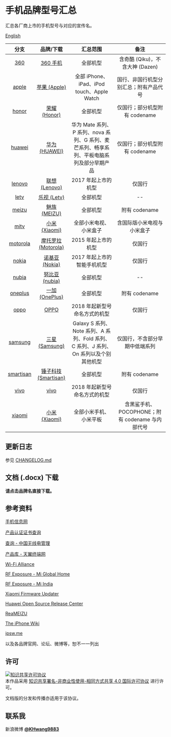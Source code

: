 # 手机品牌型号汇总

汇总各厂商上市的手机型号与对应的宣传名。

[English](https://github.com/KHwang9883/MobileModels/blob/master/README_en.md)

| 分支 | 品牌/下载 | 汇总范围 | 备注 |
| :-: | :-: | :-: | :-: |
| [360](https://github.com/KHwang9883/MobileModels/blob/master/brands/360shouji.md) | [360 手机](https://github.com/KHwang9883/MobileModels/raw/master/docs/360%20%E6%89%8B%E6%9C%BA%E5%9E%8B%E5%8F%B7%E6%B1%87%E6%80%BB.docx) | 全部机型 | 含奇酷 (Qiku)，不含大神 (Dazen) |
| [apple](https://github.com/KHwang9883/MobileModels/blob/master/brands/apple.md) | [苹果 (Apple)](https://github.com/KHwang9883/MobileModels/raw/master/docs/Apple%20%E8%AE%BE%E5%A4%87%E5%9E%8B%E5%8F%B7%E6%B1%87%E6%80%BB.docx) | 全部 iPhone、iPad、iPod touch、Apple Watch | 国行、非国行机型分别汇总；附有产品代号 |
| [honor](https://github.com/KHwang9883/MobileModels/blob/master/brands/honor.md) | [荣耀 (Honor)](https://github.com/KHwang9883/MobileModels/raw/master/docs/%E8%8D%A3%E8%80%80%E6%89%8B%E6%9C%BA%E5%9E%8B%E5%8F%B7%E6%B1%87%E6%80%BB.docx) | 全部机型 | 仅国行；部分机型附有 codename |
| [huawei](https://github.com/KHwang9883/MobileModels/blob/master/brands/huawei.md) | [华为 (HUAWEI)](https://github.com/KHwang9883/MobileModels/raw/master/docs/%E5%8D%8E%E4%B8%BA%E6%89%8B%E6%9C%BA%E5%9E%8B%E5%8F%B7%E6%B1%87%E6%80%BB.docx) | 华为 Mate 系列、P 系列、nova 系列、G 系列、麦芒系列、畅享系列、平板电脑系列及部分早期产品 | 仅国行；部分机型附有 codename |
| [lenovo](https://github.com/KHwang9883/MobileModels/blob/master/brands/lenovo.md) | [联想 (Lenovo)](https://github.com/KHwang9883/MobileModels/raw/master/docs/%E8%81%94%E6%83%B3%E6%89%8B%E6%9C%BA%E5%9E%8B%E5%8F%B7%E6%B1%87%E6%80%BB.docx) | 2017 年起上市的机型 | 仅国行 |
| [letv](https://github.com/KHwang9883/MobileModels/blob/master/brands/letv.md) | [乐视 (Letv)](https://github.com/KHwang9883/MobileModels/raw/master/docs/%E4%B9%90%E8%A7%86%E6%89%8B%E6%9C%BA%E5%9E%8B%E5%8F%B7%E6%B1%87%E6%80%BB.docx) | 全部机型 | -- |
| [meizu](https://github.com/KHwang9883/MobileModels/blob/master/brands/meizu.md) | [魅族 (MEIZU)](https://github.com/KHwang9883/MobileModels/raw/master/docs/%E9%AD%85%E6%97%8F%E6%89%8B%E6%9C%BA%E5%9E%8B%E5%8F%B7%E6%B1%87%E6%80%BB.docx) | 全部机型 | 附有 codename |
| [mitv](https://github.com/KHwang9883/MobileModels/blob/master/brands/mitv.md) | [小米 (Xiaomi)](https://github.com/KHwang9883/MobileModels/raw/master/docs/%E5%B0%8F%E7%B1%B3%E7%94%B5%E8%A7%86%E5%9E%8B%E5%8F%B7%E6%B1%87%E6%80%BB.docx) | 全部小米电视、小米盒子 | 含国际版小米电视与小米盒子 |
| [motorola](https://github.com/KHwang9883/MobileModels/blob/master/brands/motorola.md) | [摩托罗拉 (Motorola)](https://github.com/KHwang9883/MobileModels/raw/master/docs/Motorola%20%E6%89%8B%E6%9C%BA%E5%9E%8B%E5%8F%B7%E6%B1%87%E6%80%BB.docx) | 2015 年起上市的机型 | 仅国行 |
| [nokia](https://github.com/KHwang9883/MobileModels/blob/master/brands/nokia.md) | [诺基亚 (Nokia)](https://github.com/KHwang9883/MobileModels/raw/master/docs/%E8%AF%BA%E5%9F%BA%E4%BA%9A%E6%89%8B%E6%9C%BA%E5%9E%8B%E5%8F%B7%E6%B1%87%E6%80%BB.docx) | 2017 年起上市的智能手机机型 | 仅国行 |
| [nubia](https://github.com/KHwang9883/MobileModels/blob/master/brands/nubia.md) | [努比亚 (nubia)](https://github.com/KHwang9883/MobileModels/raw/master/docs/%E5%8A%AA%E6%AF%94%E4%BA%9A%E6%89%8B%E6%9C%BA%E5%9E%8B%E5%8F%B7%E6%B1%87%E6%80%BB.docx) | 全部机型 | -- |
| [oneplus](https://github.com/KHwang9883/MobileModels/blob/master/brands/oneplus.md) | [一加 (OnePlus)](https://github.com/KHwang9883/MobileModels/raw/master/docs/%E4%B8%80%E5%8A%A0%E6%89%8B%E6%9C%BA%E5%9E%8B%E5%8F%B7%E6%B1%87%E6%80%BB.docx) | 全部机型 | 附有 codename |
| [oppo](https://github.com/KHwang9883/MobileModels/blob/master/brands/oppo.md) | [OPPO](https://github.com/KHwang9883/MobileModels/raw/master/docs/OPPO%20%E6%89%8B%E6%9C%BA%E5%9E%8B%E5%8F%B7%E6%B1%87%E6%80%BB.docx) | 2018 年起新型号命名方式的机型 | 仅国行 |
| [samsung](https://github.com/KHwang9883/MobileModels/blob/master/brands/samsung.md) | [三星 (Samsung)](https://github.com/KHwang9883/MobileModels/raw/master/docs/%E4%B8%89%E6%98%9F%E6%89%8B%E6%9C%BA%E5%9E%8B%E5%8F%B7%E6%B1%87%E6%80%BB.docx) | Galaxy S 系列、Note 系列、A 系列、Fold 系列、C 系列、J 系列、On 系列以及个别其他机型 | 仅国行，不含部分早期中低端系列 |
| [smartisan](https://github.com/KHwang9883/MobileModels/blob/master/brands/smartisan.md) | [锤子科技 (Smartisan)](https://github.com/KHwang9883/MobileModels/raw/master/docs/Smartisan%20%E6%89%8B%E6%9C%BA%E5%9E%8B%E5%8F%B7%E6%B1%87%E6%80%BB.docx) | 全部机型 | 附有 codename |
| [vivo](https://github.com/KHwang9883/MobileModels/blob/master/brands/vivo.md) | [vivo](https://github.com/KHwang9883/MobileModels/raw/master/docs/vivo%20%E6%89%8B%E6%9C%BA%E5%9E%8B%E5%8F%B7%E6%B1%87%E6%80%BB.docx) | 2018 年起新型号命名方式的机型 | 仅国行 |
| [xiaomi](https://github.com/KHwang9883/MobileModels/blob/master/brands/xiaomi.md) | [小米 (Xiaomi)](https://github.com/KHwang9883/MobileModels/raw/master/docs/%E5%B0%8F%E7%B1%B3%E6%89%8B%E6%9C%BA%E5%9E%8B%E5%8F%B7%E6%B1%87%E6%80%BB.docx) | 全部小米手机、小米平板 | 含黑鲨手机、POCOPHONE；附有 codename 与内部代号 |

## 更新日志

参见 [CHANGELOG.md](https://github.com/KHwang9883/MobileModels/blob/master/CHANGELOG.md)

## 文档 (.docx) 下载

**请点击品牌名直接下载。**

## 参考资料

[手机信息网](http://shouji.tenaa.com.cn)

[产品认证证书查询](http://webdata.cqccms.com.cn/webdata/query/CCCCerti.do)

[查询 - 中国无线电管理](http://www.srrc.org.cn/WP_Search.aspx)

[产品库 - 天翼终端网](http://tydevice.com/cpk.jsp)

[Wi-Fi Alliance](https://www.wi-fi.org)

[RF Exposure - Mi Global Home](http://www.mi.com/global/certification/rfexposure/)

[RF Exposure - Mi India](http://www.mi.com/in/certification/rfexposure/)

[Xiaomi Firmware Updater](https://xiaomifirmwareupdater.com/)

[Huawei Open Source Release Center](https://consumer.huawei.com/en/opensource/)

[ReaMEIZU](https://reameizu.com/)

[The iPhone Wiki](https://www.theiphonewiki.com)

[ipsw.me](https://ipsw.me)

以及各品牌官网、论坛、微博等，恕不一一列出

## 许可

<a rel="license" href="https://creativecommons.org/licenses/by-nc-sa/4.0/"><img alt="知识共享许可协议" style="border-width:0" src="https://i.creativecommons.org/l/by-nc-sa/4.0/88x31.png" /></a><br />本作品采用 <a rel="license" href="https://creativecommons.org/licenses/by-nc-sa/4.0/">知识共享署名-非商业性使用-相同方式共享 4.0 国际许可协议</a> 进行许可。

文档版的分发和传播亦适用于该协议。

## 联系我

新浪微博 **[@KHwang9883](https://weibo.com/huangyf9883)**

